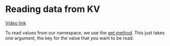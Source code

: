 # Reading data from KV

[Video link](https://www.egghead.io/lessons/egghead-reading-data-from-kv?pl=build-data-driven-applications-on-the-edge-with-workers-and-workers-kv-4932f3ea)

<TimeStamp start="00:15" end="00:25">

To read values from our namespace, we use the [get method](https://developers.cloudflare.com/workers/runtime-apis/kv#reading-key-value-pairs). This just takes one argument, the key for the value that you want to be read. 

</TimeStamp>